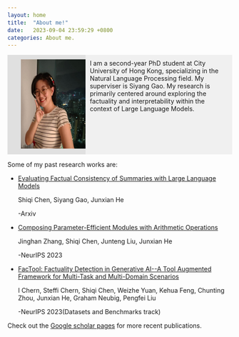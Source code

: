 ```yaml
---
layout: home
title:  "About me!"
date:   2023-09-04 23:59:29 +0800
categories: About me.
---
```


<div style="display: flex;">
  <div style="flex: 1; padding: 10px; background-color: #e0e0e0;">
     <!-- ![](../image/me.jpeg) -->
     <img src="./image/me.jpeg" alt="Your Image" style="width: 200px; height: 200px; margin-left: 20px;">

  </div>
  <div style="flex: 2; padding: 10px; background-color:#f0f0f0 ;">
    I am a second-year PhD student at City University of Hong Kong, specializing in the Natural Language Processing field. My superviser is Siyang Gao. My research is primarily centered around exploring the factuality and interpretability within the context of Large Language Models. 
  </div>
</div>
<!-- I am a second-year PhD student at City University of Hong Kong, specializing in the Natural Language Processing field. My research is primarily centered around exploring the factuality and interpretability within the context of Large Language Models. -->

Some of my past research works are:

* [Evaluating Factual Consistency of Summaries with Large Language Models](https://arxiv.org/abs/2305.14069)
  
  Shiqi Chen, Siyang Gao, Junxian He

  -Arxiv
* [Composing Parameter-Efficient Modules with Arithmetic Operations](https://arxiv.org/abs/2306.14870)
  
  Jinghan Zhang, Shiqi Chen, Junteng Liu, Junxian He

  -NeurIPS 2023
* [FacTool: Factuality Detection in Generative AI--A Tool Augmented Framework for Multi-Task and Multi-Domain Scenarios](https://arxiv.org/abs/2307.13528)
  
  I Chern, Steffi Chern, Shiqi Chen, Weizhe Yuan, Kehua Feng, Chunting Zhou, Junxian He, Graham Neubig, Pengfei Liu

  -NeurIPS 2023(Datasets and Benchmarks track)


Check out the [Google scholar pages] for more recent publications.

[Google scholar pages]: https://scholar.google.com/citations?user=4Tg7zOMAAAAJ&hl=zh-CN
